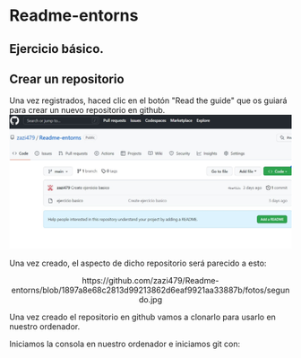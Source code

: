 # Readme-entorns
## Ejercicio básico. 

## Crear un repositorio

Una vez registrados, haced clic en el botón "Read the guide" que os guiará para crear un nuevo repositorio en github.
![inicio.jpg](https://github.com/zazi479/Readme-entorns/blob/7c5fa7ee8416aa47e60fc7c8a39b0f9d9c6b259f/fotos/inicio.jpg)

Una vez creado, el aspecto de dicho repositorio será parecido a esto:

<center>https://github.com/zazi479/Readme-entorns/blob/1897a8e68c2813d99213862d6eaf9921aa33887b/fotos/segundo.jpg</center>


Una vez creado el repositorio en github vamos a clonarlo para usarlo en nuestro ordenador.

Iniciamos la consola en nuestro ordenador e iniciamos git con:

